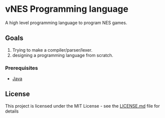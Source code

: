 # vNES Programming language
A high level programming language to program NES games.


## Goals
1. Trying to make a compiler/parser/lexer.
2. designing a programming language from scratch.

### Prerequisites

* [Java](https://java.com/download)



## License

This project is licensed under the MIT License - see the [LICENSE.md](LICENSE.md) file for details
